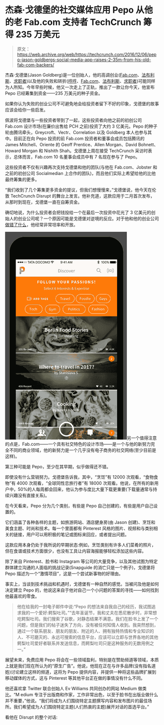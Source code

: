 # 杰森·戈德堡的社交媒体应用 Pepo 从他的老 Fab.com 支持者 TechCrunch 筹得 235 万美元

> 原文：<https://web.archive.org/web/https://techcrunch.com/2016/12/06/pepo-jason-goldbergs-social-media-app-raises-2-35m-from-his-old-fab-com-backers/>

杰森·戈德堡(Jason Goldberg)是一位创始人，他的高调创业([Fab.com](https://web.archive.org/web/20221206145600/https://beta.techcrunch.com/2013/06/18/fab-grabs-150-million-from-tencent-andreessen-horowitz-and-others-at-1b-valuation-and-is-raising-another-100m-more/)、[法布利斯](https://web.archive.org/web/20221206145600/https://beta.techcrunch.com/2010/04/23/fabulis/)、[求职者](https://web.archive.org/web/20221206145600/https://beta.techcrunch.com/2007/02/07/jobster-gets-serious-about-killing-monstercom/))以及他的失败和转折([哼哼](https://web.archive.org/web/20221206145600/https://beta.techcrunch.com/2014/07/04/on-the-hunt-for-better-margins-fab-debuts-hem-a-new-furnishings-and-design-brand/)、[Fab.com](https://web.archive.org/web/20221206145600/https://beta.techcrunch.com/2015/03/03/pch-fab/)、[法布利斯](https://web.archive.org/web/20221206145600/http://www.inc.com/magazine/201203/nicole-carter/how-fabcom-pulled-off-its-pivot.html)、[求职者](https://web.archive.org/web/20221206145600/https://www.quora.com/Why-did-Jobster-not-succeed))可能同样为人所知。今年早些时候，他又一次走上了正轨，推出了一款让你今天，他宣布 Pepo 已经筹集到资金——235 万美元的种子资金。

如果你认为失败的创业公司不可避免地会给投资者留下不好的印象，戈德堡的故事应该会给你一些启发。

佩波将戈德堡与一些投资者带到了一起，这些投资者向他之前的初创公司 Fab.com 设计市场(在廉价出售给 PCH 之前)投资了大约 3 亿美元。Pepo 的种子轮由腾讯牵头，Greycroft、Vectr、Correlation 以及 Goldberg 本人也参与其中。目前正在向 Pepo 投资的前 Fab.com 投资者和董事会成员包括腾讯的 James Mitchell、Oriente 的 Geoff Prentice、Allen Morgan、David Bohnett、Howard Morgan 和 Nishith Shah。戈德堡上周在接受 TechCrunch 采访时表示，总体而言，Fab.com 10 名董事会成员中有 7 名现在参与了 Pepo。

这些投资者不仅有兴趣再次支持戈德堡和他的团队(与他在 Fab.com、Jobster 和之前的初创公司 Socialmedian 上合作的团队)，而且他们实际上希望给他的比他最终筹集的更多。

“我们收到了几个筹集更多资金的提议，但我们想慢慢来，”戈德堡说，他今天在伦敦 TechCrunch Disrupt 的舞台上发言。他补充道，这款应用于二月首次发布，从那时到现在，戈德堡一直在自筹资金。

确切地说，为什么投资者会把钱投给一个在最后一次投资中花光了 3 亿美元的创始人的创业公司呢？一个原因可能是戈德堡对逆境的反应。对于他和他的创业公司[做错了什么](https://web.archive.org/web/20221206145600/https://beta.techcrunch.com/2014/10/20/fab-hem/)，他经常非常坦率和开放。

![pepo-screenshot](img/7e31915592e97b6fdd90407d51b0bff5.png)另一个值得注意的点是，Fab.com——一个具有社交特色的设计市场——是一个与他的新努力完全不同的商业领域，他的新努力是一个几乎没有电子商务的社交网络(至少目前是这样)。

第三种可能是 Pepo，至少在其早期，似乎做得还不错。

即使没有什么营销努力。戈德堡告诉我，其中，“烹饪”有 12000 次观看，“食物食物”有 4000 次观看，“全球同性恋旅行者”有 18000 次观看。他说，在所有的新用户中，50%的人每周都会回来，他认为参与度比大量下载更重要(下载量通常与持续兴趣没有直接关系)。

在今天看来，Pepo 分为几个类别，有些是 Pepo 自己创建的，有些是用户自己设置的。

它们涵盖了各种各样的主题，如旅游网站、酒店健身房(由 Jason 创建)、烹饪和美食主题、时尚和技术。每一个里面都有 Pinterest 风格的图片、视频和与类别相关的链接，用户可以用积极的笔记或图标来回应，或者提出问题。

这款应用本身仍处于我所说的早期状态:例如，烹饪类别有许多人们菜肴的照片，但在食谱或技术方面很少，也没有工具让内容海报能够轻松添加这些内容。

除了来自 Pinterest、脸书和 Instagram 等公司的大量竞争，以及其他试图为特定群体建立沟通的人面临的挑战记录(Snapguide 的消亡只是一个例子)，戈德堡将 Pepo 描述为一个“激情项目”，这是一个尝试新事物的好理由。

事实上，当谈到技术挑战和机遇时，戈德堡有一种自然的感觉。当被问及他是如何决定建立 Pepo 的，他说这来自于他对自己一个小问题的答案的寻找——如何找到他最喜欢的零食。

> 他在给我的一封电子邮件中说:“Pepo 的想法来自我自己的经历，我试图追求我的一个爱好:鳄梨吐司。”“去年圣诞节，我和丈夫在悉尼散步时，非常想吃鳄梨吐司。我们搜索了谷歌，对静态结果不满意。我们在脸书上发了一个问题，但是我们的帖子迷失了方向，没有被任何知情人收到。我突然想到，通过一个联系朋友、朋友的朋友、附近的人、拥有独特热情和专业知识的人、不可磨灭的、永远可搜索的信息平台，应该可以立即与世界各地的其他鳄梨吐司爱好者联系并发送信息，而鳄梨吐司只是这种服务的无数用例之一。”

展望未来，免费应用 Pepo 将会在一些领域盈利，特别是在赞助频道等领域，本质上就是我们现在所认为的“原生广告”。他说，他现在正在与许多品牌(没有指名道姓)讨论建立这样的频道，这将为 Pepo 提供内容，并提供一种将这些品牌扩展到移动媒体的方式，这与 Pinterest 等其他平台正在做的事情没有什么不同。

他还喜欢拿 Twitter 联合创始人 Ev Williams 共同创办的网站 Medium 做类比。“M edium 专注于出版商和作家，工作非常出色，以至于脸书在出版业做什么并不重要，”他说。“我们将成为人们围绕特定主题撰写内容和发布图片的最佳场所。我们希望成为人们围绕特定主题(人们热衷的主题)展开对话的首选平台。”

看他在 Disrupt 的整个对话: